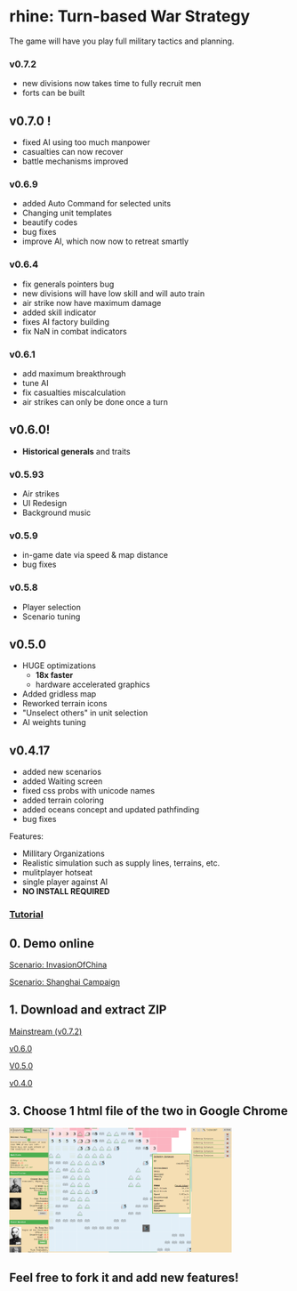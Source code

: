 # rhine: Turn-based War Strategy

The game will have you play full military tactics and planning.

### v0.7.2
* new divisions now takes time to fully recruit men
* forts can be built

## v0.7.0 !
* fixed AI using too much manpower
* casualties can now recover
* battle mechanisms improved

### v0.6.9
* added Auto Command for selected units
* Changing unit templates
* beautify codes
* bug fixes
* improve AI, which now now to retreat smartly

### v0.6.4
* fix generals pointers bug
* new divisions will have low skill and will auto train
* air strike now have maximum damage
* added skill indicator
* fixes AI factory building
* fix NaN in combat indicators

### v0.6.1
* add maximum breakthrough
* tune AI
* fix casualties miscalculation
* air strikes can only be done once a turn

## v0.6.0!
* **Historical generals** and traits

### v0.5.93
* Air strikes
* UI Redesign
* Background music

### v0.5.9
* in-game date via speed & map distance
* bug fixes

### v0.5.8
* Player selection
* Scenario tuning

## v0.5.0
* HUGE optimizations
  - **18x faster**
  - hardware accelerated graphics
* Added gridless map
* Reworked terrain icons
* "Unselect others" in unit selection
* AI weights tuning

## v0.4.17
* added new scenarios
* added Waiting screen
* fixed css probs with unicode names
* added terrain coloring
* added oceans concept and updated pathfinding
* bug fixes

Features:
* Millitary Organizations
* Realistic simulation such as supply lines, terrains, etc.
* mulitplayer hotseat
* single player against AI
* **NO INSTALL REQUIRED**

### [Tutorial](https://github.com/SitanHuang/rhine/wiki)

## 0. Demo online
[Scenario: InvasionOfChina](https://SitanHuang.github.io/rhine/Play%20Scenario%20-%20Japanese%20Invasion%20of%20China.html?v=072)

[Scenario: Shanghai Campaign](https://SitanHuang.github.io/rhine/Play%20Scenario%20-%20Communist%20Takeover%20In%20Nanjing.html?v=072)
## 1. Download and extract ZIP
[Mainstream (v0.7.2)](https://github.com/SitanHuang/rhine/archive/master.zip)

[v0.6.0](https://github.com/SitanHuang/rhine/releases/download/v0.6.0/rhine-v0.6.0.zip)

[V0.5.0](https://github.com/SitanHuang/rhine/releases/download/v0.5.0/rhine-v0.5.0.zip)

[v0.4.0](https://github.com/SitanHuang/rhine/releases/download/v0.9/rhine-0.4.zip)
## 3. Choose 1 html file of the two in Google Chrome

<img src="https://raw.githubusercontent.com/SitanHuang/rhine/master/gui/Screenshot%20from%202018-04-09%2017-17-34.png?v=06014" width="400">

## Feel free to fork it and add new features!
